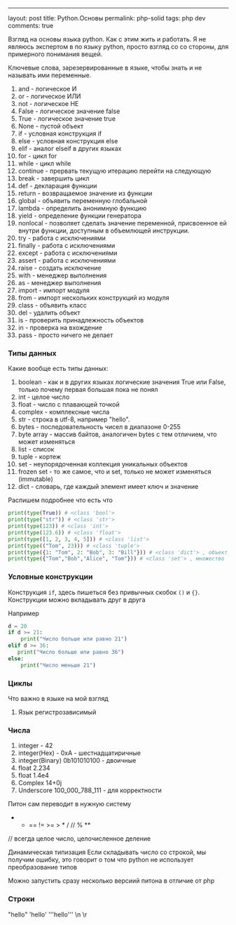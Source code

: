 --- 
layout: post 
title: Python.Основы
permalink: php-solid
tags: php dev
comments: true

Взгляд на основы языка python. Как с этим жить и работать.
Я не являюсь экспертом в по языку python, просто взгляд со со стороны, для примерного понимания вещей.

Ключевые слова, зарезервированные в языке, чтобы знать и не называть ими переменные.


1. and - логическое И
1. or - логическое ИЛИ
1. not - логическое НЕ
1. False - логическое значение false
1. True - логическое значение true
1. None - пустой объект
1. if - условная конструкция if
1. else - условная конструкция else
1. elif - аналог elseif в других языках
1. for - цикл for
1. while - цикл while
1. continue - прервать текущую итерацию перейти на следующую
1. break - завершить цикл
1. def - декларация функции
1. return - возвращаемое значение из функции
1. global - объявить переменную глобальной
1. lambda - определить анонимную функцию
1. yield - определение функции генератора
1. nonlocal - позволяет сделать значение переменной, присвоенное ей внутри функции, доступным в объемлющей инструкции.
1. try - работа с исключениями
1. finally - работа с исключениями
1. except - работа с исключениями
1. assert - работа с исключениями
1. raise - создать исключение
1. with - менеджер выполнения
1. as - менеджер выполнения
1. import - импорт модуля
1. from - импорт нескольких конструкций из модуля
1. class - объявить класс
1. del - удалить объект
1. is - проверить принадлежность объектов
1. in - проверка на вхождение
1. pass - просто ничего не делает



### Типы данных

Какие вообще есть типы данных:

1. boolean - как и в других языках логические значения True или False, только почему первая большая пока не понял
2. int - целое число
3. float - число с плавающей точкой
4. complex - комплексные числа
5. str - строка в utf-8, например "hello".
6. bytes - последовательность чисел в диапазоне 0-255
7. byte array - массив байтов, аналогичен bytes с тем отличием, что может изменяться
8. list - список
9. tuple - кортеж
10. set - неупорядоченная коллекция уникальных объектов
11. frozen set - то же самое, что и set, только не может изменяться (immutable)
12. dict - словарь, где каждый элемент имеет ключ и значение
 
Распишем подробнее что есть что

~~~python
print(type(True)) # <class 'bool'>
print(type("str")) # <class 'str'>
print(type(123)) # <class 'int'>
print(type(123.6)) # <class 'float'>
print(type([1, 2, 3, 4, 5])) # <class 'list'>
print(type(("Tom", 23))) # <class 'tuple'>
print(type({1: "Tom", 2: "Bob", 3: "Bill"})) # <class 'dict'> , объект
print(type({"Tom","Bob","Alice", "Tom"})) # <class 'set'> , множество
~~~

### Условные конструкции

Конструкция `if`, здесь пишеться без привычных скобок `()` и `{}`. Конструкции можно вкладывать друг в друга

Например

~~~python
d = 20
if d >= 21:
    print("Число больше или равно 21")
elif d >= 36:
   print("Число больше или равно 36")
else:
    print("Число меньше 21")
~~~

### Циклы


Что важно в языке на мой взгляд

1. Язык регистрозависимый

### Числа

1. integer - 42
1. integer(Hex) - 0xA - шестнадцатиричные
1. integer(Binary) 0b101010100 - двоичные
1. float 2.234
1. float 1.4e4
1. Complex 14+0j
1. Underscore 100_000_788_111 - для корректности

Питон сам переводит в нужную систему

+ - == != >= > * / // % **

// всегда целое число, целочисленное деление

Динамическая типизация
Если складывать число со строкой, мы получим ошибку, это говорит о том 
что python не использует преобразование типов


Можно запустить сразу несколько версиий питона в отличие от php

### Строки

"hello"
'hello'
'''hello'''
\n \r